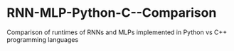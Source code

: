 # RNN-MLP-Python-C--Comparison
Comparison of runtimes of RNNs and MLPs implemented in Python vs C++ programming languages
